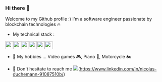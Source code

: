 ### Hi there 👋

Welcome to my Github profile :) I'm a software engineer passionate by blockchain technologies 🔥

- My technical stack :

<div style="display:flex">
    <img src="https://cdn.jsdelivr.net/gh/devicons/devicon/icons/nodejs/nodejs-original.svg" width="25px"/>
    <img src="https://cdn.jsdelivr.net/gh/devicons/devicon/icons/kotlin/kotlin-original.svg" width="25px"/>
    <img src="https://cdn.jsdelivr.net/gh/devicons/devicon/icons/spring/spring-original.svg" width="25px"/>
    <img src="https://cdn.jsdelivr.net/gh/devicons/devicon/icons/git/git-original.svg" width="25px"/>
    <img src="https://cdn.jsdelivr.net/gh/devicons/devicon/icons/kubernetes/kubernetes-plain.svg" width="25px"/>
    <img src="https://cdn.jsdelivr.net/gh/devicons/devicon/icons/docker/docker-original.svg" width="25px"/>
</div>





- 👯 My hobbies ... Video games 🎮, Piano 🎹, Motorcycle 🏍️

- 💬 Don't hesitate to reach me
<img src="https://cdn.jsdelivr.net/gh/devicons/devicon/icons/linkedin/linkedin-original.svg" />(https://www.linkedin.com/in/nicolas-duchemann-91087510b/)
